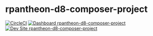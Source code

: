 # rpantheon-d8-composer-project

[![CircleCI](https://circleci.com/gh/rakhimitro/rpantheon-d8-composer-project.svg?style=shield)](https://circleci.com/gh/rakhimitro/rpantheon-d8-composer-project)
[![Dashboard rpantheon-d8-composer-project](https://img.shields.io/badge/dashboard-rpantheon_d8_composer_project-yellow.svg)](https://dashboard.pantheon.io/sites/bdfaa13e-1a2f-4b08-8209-61c05f2a85da#dev/code)
[![Dev Site rpantheon-d8-composer-project](https://img.shields.io/badge/site-rpantheon_d8_composer_project-blue.svg)](http://dev-rpantheon-d8-composer-project.pantheonsite.io/)
